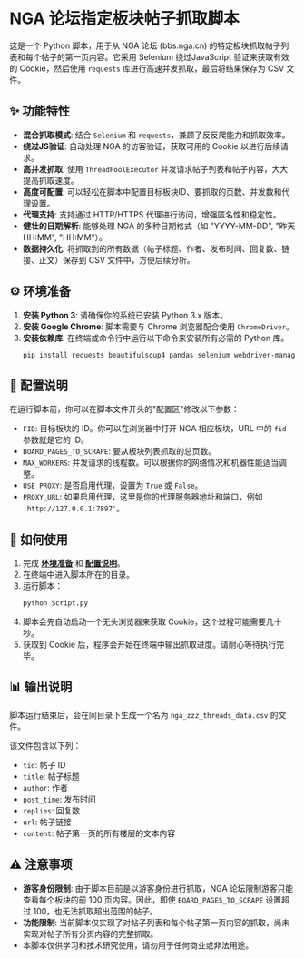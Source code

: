 # NGA 论坛指定板块帖子抓取脚本

这是一个 Python 脚本，用于从 NGA 论坛 (bbs.nga.cn) 的特定板块抓取帖子列表和每个帖子的第一页内容。它采用 Selenium 绕过JavaScript 验证来获取有效的 Cookie，然后使用 `requests` 库进行高速并发抓取，最后将结果保存为 CSV 文件。

## ✨ 功能特性

-	**混合抓取模式**: 结合 `Selenium` 和 `requests`，兼顾了反反爬能力和抓取效率。
-	**绕过JS验证**: 自动处理 NGA 的访客验证，获取可用的 Cookie 以进行后续请求。
-	**高并发抓取**: 使用 `ThreadPoolExecutor` 并发请求帖子列表和帖子内容，大大提高抓取速度。
-	**高度可配置**: 可以轻松在脚本中配置目标板块ID、要抓取的页数、并发数和代理设置。
-	**代理支持**: 支持通过 HTTP/HTTPS 代理进行访问，增强匿名性和稳定性。
-	**健壮的日期解析**: 能够处理 NGA 的多种日期格式（如 "YYYY-MM-DD", "昨天 HH:MM", "HH:MM"）。
-	**数据持久化**: 将抓取到的所有数据（帖子标题、作者、发布时间、回复数、链接、正文）保存到 CSV 文件中，方便后续分析。

## ⚙️ 环境准备

1.  **安装 Python 3**: 请确保你的系统已安装 Python 3.x 版本。
2.  **安装 Google Chrome**: 脚本需要与 Chrome 浏览器配合使用 `ChromeDriver`。
3.  **安装依赖库**: 在终端或命令行中运行以下命令来安装所有必需的 Python 库。
    ```bash
    pip install requests beautifulsoup4 pandas selenium webdriver-manager
    ```

## 📝 配置说明

在运行脚本前，你可以在脚本文件开头的"配置区"修改以下参数：

-	`FID`: 目标板块的 ID。你可以在浏览器中打开 NGA 相应板块，URL 中的 `fid` 参数就是它的 ID。
-	`BOARD_PAGES_TO_SCRAPE`: 要从板块列表抓取的总页数。
-	`MAX_WORKERS`: 并发请求的线程数。可以根据你的网络情况和机器性能适当调整。
-	`USE_PROXY`: 是否启用代理，设置为 `True` 或 `False`。
-	`PROXY_URL`: 如果启用代理，这里是你的代理服务器地址和端口，例如 `'http://127.0.0.1:7897'`。

## 🚀 如何使用

1.  完成 **[环境准备](#⚙️-环境准备)** 和 **[配置说明](#📝-配置说明)**。
2.  在终端中进入脚本所在的目录。
3.  运行脚本：
    ```bash
    python Script.py
    ```
4.  脚本会先自动启动一个无头浏览器来获取 Cookie，这个过程可能需要几十秒。
5.  获取到 Cookie 后，程序会开始在终端中输出抓取进度。请耐心等待执行完毕。

## 📊 输出说明

脚本运行结束后，会在同目录下生成一个名为 `nga_zzz_threads_data.csv` 的文件。

该文件包含以下列：

-	`tid`: 帖子 ID
-	`title`: 帖子标题
-	`author`: 作者
-	`post_time`: 发布时间
-	`replies`: 回复数
-	`url`: 帖子链接
-	`content`: 帖子第一页的所有楼层的文本内容

## ⚠️ 注意事项

-	**游客身份限制**: 由于脚本目前是以游客身份进行抓取，NGA 论坛限制游客只能查看每个板块的前 100 页内容。因此，即使 `BOARD_PAGES_TO_SCRAPE` 设置超过 100，也无法抓取超出范围的帖子。
-	**功能限制**: 当前脚本仅实现了对帖子列表和每个帖子第一页内容的抓取，尚未实现对帖子所有分页内容的完整抓取。
-	本脚本仅供学习和技术研究使用，请勿用于任何商业或非法用途。
